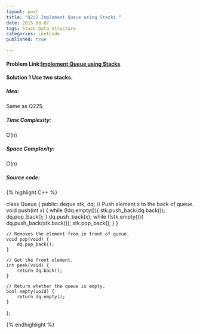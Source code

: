 ```yaml
---
layout: post
title: "Q232 Implement Queue using Stacks "
date: 2015-08-07
tags: Stack Data_Structure
categories: Leetcode
published: true

---
```

#### Problem Link:[Implement Queue using Stacks ](https://leetcode.com/problems/implement-queue-using-stacks/) 

#### Solution 1 Use two stacks.

##### Idea:

Same as Q225.

##### Time Complexity:

O(n)

##### Space Complexity:

O(n)

##### Source code:
{% highlight C++ %}

class Queue {
public:
    deque<int> stk, dq;
    // Push element x to the back of queue.
    void push(int x) {
        while (!dq.empty()){
            stk.push_back(dq.back());
            dq.pop_back();
        }
        dq.push_back(x);
        while (!stk.empty()){
            dq.push_back(stk.back());
            stk.pop_back();
        }
    }

    // Removes the element from in front of queue.
    void pop(void) {
        dq.pop_back();
    }

    // Get the front element.
    int peek(void) {
        return dq.back();
    }

    // Return whether the queue is empty.
    bool empty(void) {
        return dq.empty();
    }
};

{% endhighlight %}

